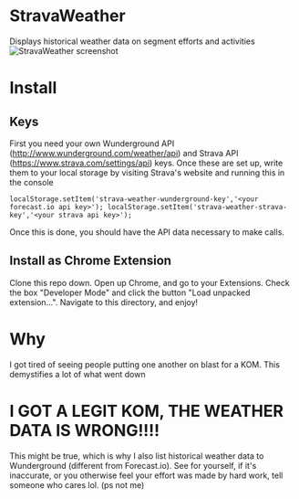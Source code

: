 # StravaWeather
Displays historical weather data on segment efforts and activities
![StravaWeather screenshot](https://raw.githubusercontent.com/o2dazone/StravaWeather/master/screenshot.png "StravaWeather screenshot")

# Install
## Keys
First you need your own Wunderground API (http://www.wunderground.com/weather/api) and Strava API (https://www.strava.com/settings/api) keys. Once these are set up, write them to your local storage by visiting Strava's website and running this in the console
```
localStorage.setItem('strava-weather-wunderground-key','<your forecast.io api key>'); localStorage.setItem('strava-weather-strava-key','<your strava api key>');
```
Once this is done, you should have the API data necessary to make calls.

## Install as Chrome Extension
Clone this repo down. Open up Chrome, and go to your Extensions. Check the box "Developer Mode" and click the button "Load unpacked extension...". Navigate to this directory, and enjoy!

# Why
I got tired of seeing people putting one another on blast for a KOM. This demystifies a lot of what went down

# I GOT A LEGIT KOM, THE WEATHER DATA IS WRONG!!!!
This might be true, which is why I also list historical weather data to Wunderground (different from Forecast.io). See for yourself, if it's inaccurate, or you otherwise feel your effort was made by hard work, tell someone who cares lol. (ps not me)